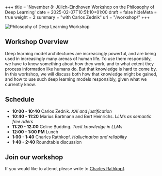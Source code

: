 +++
title = 'November 8: Jülich-Eindhoven Workshop on the Philosophy of Deep Learning'
date = 2025-02-07T10:51:10+01:00
draft = false
hideMeta = true
weight = 2
summary = "with Carlos Zednik"
url = "/workshop/"
+++


![Philosophy of Deep Learning Workshop](/eindhoven.jpg)


## Workshop Overview
Deep learning model architectures are increasingly powerful, and are being used in increasingly many arenas of human life. To use them responsibly, we have to know something about how they work, and to what extent they process information like humans do. But that knowledge is hard to come by. In this workshop, we will discuss both how that knowledge might be gained, and how to use such deep learning models responsibly, given what we currently know.
 

## Schedule

- **10:00 - 10:40** Carlos Zednik. *XAI and justification*
- **10:40 - 11:20** Marius Bartmann and Bert Heinrichs. *LLMs as semantic free riders*
- **11:20 - 12:00** Celine Budding. *Tacit knowledge in LLMs*
- **12:00 - 1:00 PM** Lunch
- **1:00 - 1:40** Charles Rathkopf. *Hallucination and reliability*
- **1:40 - 2:40** Roundtable discussion

## Join our workshop

If you would like to attend, please write to [Charles Rathkopf](mailto:c.rathkopf@fz-juelich.de).

